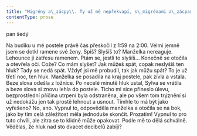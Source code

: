 ```yaml
---
title: "Migrény a\_zácpy\\. Ty už mě nepřekvapí, s\_migrénami a\_zácpami jsem se už vlastně smířil\\. Také s\_občasnou nespavostí jsem zvyklý se potýkat\\. Ale mdloby nebo co to vlastně bylo, celková slabost, snad předzvěst infarktu, to jsem zatím nezažil\\. Jistě, migrény a\_zácpy, s\_těmi už umím žít; i\_s\_jejich ďábelským propojením\\. Pokud mne postihnou bolesti hlavy na déle než dva dny, mohu skoro najisto počítat s\_tím, že se přidá i\_zácpa\\. A\_naopak, pokud zácpa trvá déle než dva tři dny, určitě se mi nevyhne ani migréna\\. Kvůli těmto potížím jsem se nikdy z\_práce neomlouval, nikdy jsem nerušil přednášky nebo konzultační hodiny\\. Ale to, že jsem upadl do bezvědomí, to nemohu přehlížet\\. Přivolaný lékař byl zcela nekompetentní, prohlédl mne velmi zběžně, až mnoho hodin po onom nešťastném incidentu, a\_nakonec mi pogratuloval ke skvělému zdravotnímu stavu\\. Žádná režimová doporučení, žádné předepsané léky, nic\\. Nic\\. Podle toho bezvýznamného obvodního šejdíře zřejmě to, že jsem během rozhovoru s\_manželkou upadl na zem a\_několik minut o\_sobě nevěděl, nic neznamenalo\\. Takže jsem si alespoň sám naordinoval několik dní odpočinku\\. Na jeden týden jsem se navzdory všem svým zvyklostem poprvé v\_životě omluvil z\_pracovních povinností a\_rozhodl se trochu odpočívat\\. Tento dům nebyl nikdy vzorově tichý a\_klidný, dupání na schodech nebo hlasitě hrající hudba tady nebyly díky švagrovi nikdy ničím výjimečným\\. Ovšem teď, zrovna když je moje potřeba klidu nejpalčivější, se švagr rozhodl obrátit život v\_domě úplně vzhůru nohama\\. Hlasitá hudba oproti běžným zvyklostem neustává kolem půlnoci, ale duní domem většinou až do čtvrté či páté hodiny ranní, navíc s\_doposud neslýchanou intenzitou\\. První noc jsem se domníval, že švagr snad jen v\_rámci své neotesanosti tu svou příšernou hudbu zapomněl vypnout, když se ale stejná situace opakovala další a\_další den a\_nesnesitelné zvuky nabraly na intenzitě, došlo mi, že je v\_tom cosi osobního\\. Gestapo prý mučilo vězně tím, že nesnesitelně nahlas pouštělo svým vězňům pořád dokola krátké pasáže Mozartovy hudby\\. To je ovšem až k\_pousmání oproti tomu, co nyní zažívám já\\. Opakování Mozartových tónů bych ve své situaci mohl považovat ještě za úlevné\\. Švagr je nejspíš obeznámen s\_modernějšími postupy, jak přivést člověka k\_šílenství, nebo ho dokonce pomocí hluku usmrtit\\. Našel jsem si o\_této problematice několik informací\_— v\_roce 1973 nasadila britská armáda proti severoirským povstalcům „nenásilnou“ zbraň, takzvaný squeak box, který vyluzoval dva ultravysoké zvuky, přičemž právě drobný rozkmit mezi nimi způsoboval nevolnost, mdloby, ztrátu orientace či přinejmenším psychické stavy náhlé tísně\\. Ve věznicích na Guantánamu, v\_Iráku i\_Afghánistánu pouštěli Američané vězňům hlasitou hudbu\\. Tento postup označovali jako pasivní mučení\\. Vězni museli hudbu poslouchat až dvacet hodin denně a\_často mnoho dní po sobě\\. Podle záznamů FBI stačilo ke zlomení většiny vězňů šestnáct hodin hlasité hudby pouštěné v\_cele se zhasnutými světly\\. Po několika hodinách mučení hlasitými zvuky někteří vězni sami bili hlavami o\_zeď a\_o\_dveře\\. Já sám jsem vydržel už víc než nějakých ubohých šestnáct hodin, mám za sebou několik dní\\. Hluk může u\_člověka vyvolat poškození sluchového ústrojí, perforaci bubínku, vznik nedoslýchavosti, ale i\_poruchy nervové soustavy\_— poruchy vegetativní regulace krevního oběhu a\_trávení, změny psychomotorických funkcí\\. Nejsem schopen pochopitelně přesně změřit, jaké intenzitě jsem vystaven, ale dočetl jsem se, že hluk v\_intenzitě 65—90 dB ohrožuje vegetativní funkce\_— člověk se stává nervóznější, zužují se mu cévy, zrychluje se dýchání, zvyšuje se činnost srdce, rozšiřují se zornice, křečovitě se svírá žaludek; při intenzitě hluku v\_rozmezí 90—120\_dB dochází k\_poškození sluchu\_— ničí se sluchové buňky, může dojít až k\_ohluchnutí\\. A\_oblast nad 120\_dB je oblastí smrtelného poškození\\. Nad 120\_dB hluk zabíjí!"
contentType: prose
---
```


<section>

pan šedý

Na budíku u mé postele právě čas přeskočil z 1:59 na 2:00. Velmi jemně jsem se dotkl ramene své ženy. Spíš? Slyšíš to? Manželka nereaguje. Lehounce jí zatřesu ramenem. Ptám se, jestli to slyšíš… Konečně se otočila a otevřela oči. Cože? Co mám slyšet? Jak můžeš spát, copak neslyšíš ten hluk? Tady se nedá spát. Vždyť jsi mě probudil, tak jak můžu spát? To je už třetí noc, ten hluk. Manželka se posadila na kraj postele, pak zívla a vstala. Beze slova odešla z ložnice. Po necelé minutě hluk ustal, Sylva se vrátila a beze slova si znovu lehla do postele. Ticho mi sice přineslo úlevu, bezprostřední příčina utrpení byla odstraněna, ale po všem tom trýznění si už nedokážu jen tak prostě lehnout a usnout. Tímhle to má být jako vyřešeno? No, ano. Vypnul to, odpověděla manželka a otočila se na bok, jako by tím celá záležitost měla jednoduše skončit. Prozatím! Vypnul to pro tuto chvíli, ale zítra se to klidně může opakovat. Podle mě to dělá schválně. Vědělas, že hluk nad sto dvacet decibelů zabíjí?

</section>
